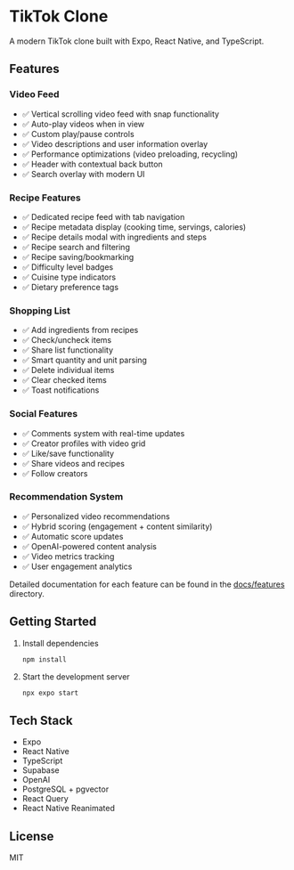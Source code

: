 # TikTok Clone

A modern TikTok clone built with Expo, React Native, and TypeScript.

## Features

### Video Feed
- ✅ Vertical scrolling video feed with snap functionality
- ✅ Auto-play videos when in view
- ✅ Custom play/pause controls
- ✅ Video descriptions and user information overlay
- ✅ Performance optimizations (video preloading, recycling)
- ✅ Header with contextual back button
- ✅ Search overlay with modern UI

### Recipe Features
- ✅ Dedicated recipe feed with tab navigation
- ✅ Recipe metadata display (cooking time, servings, calories)
- ✅ Recipe details modal with ingredients and steps
- ✅ Recipe search and filtering
- ✅ Recipe saving/bookmarking
- ✅ Difficulty level badges
- ✅ Cuisine type indicators
- ✅ Dietary preference tags

### Shopping List
- ✅ Add ingredients from recipes
- ✅ Check/uncheck items
- ✅ Share list functionality
- ✅ Smart quantity and unit parsing
- ✅ Delete individual items
- ✅ Clear checked items
- ✅ Toast notifications

### Social Features
- ✅ Comments system with real-time updates
- ✅ Creator profiles with video grid
- ✅ Like/save functionality
- ✅ Share videos and recipes
- ✅ Follow creators

### Recommendation System
- ✅ Personalized video recommendations
- ✅ Hybrid scoring (engagement + content similarity)
- ✅ Automatic score updates
- ✅ OpenAI-powered content analysis
- ✅ Video metrics tracking
- ✅ User engagement analytics

Detailed documentation for each feature can be found in the [docs/features](docs/features) directory.

## Getting Started

1. Install dependencies
   ```bash
   npm install
   ```

2. Start the development server
   ```bash
   npx expo start
   ```

## Tech Stack
- Expo
- React Native
- TypeScript
- Supabase
- OpenAI
- PostgreSQL + pgvector
- React Query
- React Native Reanimated


## License
MIT
